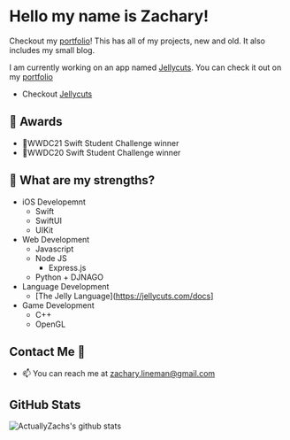 <!--
**ActuallyZach/ActuallyZach** is a ✨ _special_ ✨ repository because its `README.md` (this file) appears on your GitHub profile..
!-->
# Hello my name is Zachary!
Checkout my [portfolio](https://actuallyzach.com)! This has all of my projects, new and old. It also includes my small blog.

I am currently working on an app named [Jellycuts](https://jellycuts.com). You can check it out on my [portfolio](https://actuallyzach.com)
-  Checkout [Jellycuts](https://Jellycuts.com)

## 🏅 Awards
- 🏅WWDC21 Swift Student Challenge winner
- 🏅WWDC20 Swift Student Challenge winner

##  💪 What are my strengths?
  - iOS Developemnt
    - Swift
    - SwiftUI
    - UIKit
  - Web Development
    - Javascript
    - Node JS
      - Express.js
    - Python + DJNAGO
  - Language Development
    - [The Jelly Language](https://jellycuts.com/docs]
  - Game Development
    - C++
    - OpenGL

## Contact Me 🔗
- 📫 You can reach me at zachary.lineman@gmail.com

## GitHub Stats
![ActuallyZachs's github stats](https://github-readme-stats.vercel.app/api?username=actuallyzach&show_icons=true&theme=radical)
